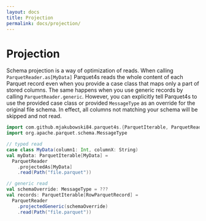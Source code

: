 ```yaml
---
layout: docs
title: Projection
permalink: docs/projection/
---
```


# Projection

Schema projection is a way of optimization of reads. When calling `ParquetReader.as[MyData]` Parquet4s reads the whole content of each Parquet record even when you provide a case class that maps only a part of stored columns. The same happens when you use generic records by calling `ParquetReader.generic`. However, you can explicitly tell Parquet4s to use the provided case class or provided `MessageType` as an override for the original file schema. In effect, all columns not matching your schema will be skipped and not read.

```scala mdoc:compile-only
import com.github.mjakubowski84.parquet4s.{ParquetIterable, ParquetReader, Path, RowParquetRecord}
import org.apache.parquet.schema.MessageType

// typed read
case class MyData(column1: Int, columnX: String)
val myData: ParquetIterable[MyData] = 
  ParquetReader
    .projectedAs[MyData]
    .read(Path("file.parquet"))

// generic read
val schemaOverride: MessageType = ???
val records: ParquetIterable[RowParquetRecord] = 
  ParquetReader
    .projectedGeneric(schemaOverride)
    .read(Path("file.parquet"))
```

